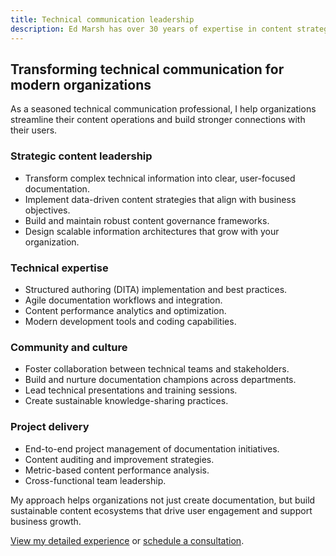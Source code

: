 ```yaml
---
title: Technical communication leadership
description: Ed Marsh has over 30 years of expertise in content strategy, documentation, and community building.
---
```


## Transforming technical communication for modern organizations

As a seasoned technical communication professional, I help organizations streamline their content operations and build stronger connections with their users.

### Strategic content leadership

- Transform complex technical information into clear, user-focused documentation.
- Implement data-driven content strategies that align with business objectives.
- Build and maintain robust content governance frameworks.
- Design scalable information architectures that grow with your organization.

### Technical expertise

- Structured authoring (DITA) implementation and best practices.
- Agile documentation workflows and integration.
- Content performance analytics and optimization.
- Modern development tools and coding capabilities.

### Community and culture

- Foster collaboration between technical teams and stakeholders.
- Build and nurture documentation champions across departments.
- Lead technical presentations and training sessions.
- Create sustainable knowledge-sharing practices.

### Project delivery

- End-to-end project management of documentation initiatives.
- Content auditing and improvement strategies.
- Metric-based content performance analysis.
- Cross-functional team leadership.

My approach helps organizations not just create documentation, but build sustainable content ecosystems that drive user engagement and support business growth.

[View my detailed experience](/skills/) or [schedule a consultation](/contact/).

